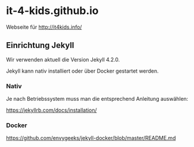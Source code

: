 # it-4-kids.github.io
Webseite für http://it4kids.info/


## Einrichtung Jekyll

Wir verwenden aktuell die Version Jekyll 4.2.0.

Jekyll kann nativ installiert oder über Docker gestartet werden.

### Nativ

Je nach Betriebssystem muss man die entsprechend Anleitung auswählen:

https://jekyllrb.com/docs/installation/

### Docker

https://github.com/envygeeks/jekyll-docker/blob/master/README.md
